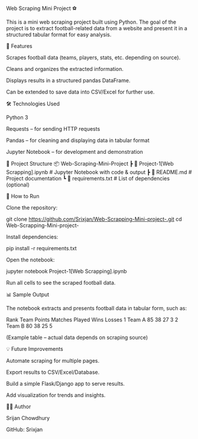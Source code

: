 Web Scraping Mini Project ⚽

This is a mini web scraping project built using Python. The goal of the project is to extract football-related data from a website and present it in a structured tabular format for easy analysis.

📌 Features

Scrapes football data (teams, players, stats, etc. depending on source).

Cleans and organizes the extracted information.

Displays results in a structured pandas DataFrame.

Can be extended to save data into CSV/Excel for further use.

🛠️ Technologies Used

Python 3

Requests – for sending HTTP requests

Pandas – for cleaning and displaying data in tabular format

Jupyter Notebook – for development and demonstration

📂 Project Structure
📦 Web-Scraping-Mini-Project
 ┣ 📜 Project-1[Web Scrapping].ipynb   # Jupyter Notebook with code & output
 ┣ 📜 README.md                        # Project documentation
 ┗ 📜 requirements.txt                 # List of dependencies (optional)

🚀 How to Run

Clone the repository:

git clone https://github.com/Srixjan/Web-Scrapping-Mini-project-.git
cd Web-Scrapping-Mini-project-


Install dependencies:

pip install -r requirements.txt


Open the notebook:

jupyter notebook Project-1[Web Scrapping].ipynb


Run all cells to see the scraped football data.

📊 Sample Output

The notebook extracts and presents football data in tabular form, such as:

Rank	Team	Points	Matches Played	Wins	Losses
1	Team A	85	38	27	3
2	Team B	80	38	25	5

(Example table – actual data depends on scraping source)

💡 Future Improvements

Automate scraping for multiple pages.

Export results to CSV/Excel/Database.

Build a simple Flask/Django app to serve results.

Add visualization for trends and insights.

👨‍💻 Author

Srijan Chowdhury

GitHub: Srixjan

